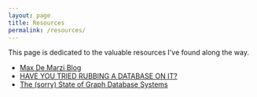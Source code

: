 ```yaml
---
layout: page
title: Resources
permalink: /resources/
---
```


This page is dedicated to the valuable resources I've found along the way.

- [Max De Marzi Blog](https://maxdemarzi.com)
- [HAVE YOU TRIED RUBBING A DATABASE ON IT?](https://www.hytradboi.com)
- [The (sorry) State of Graph Database Systems](https://homepages.cwi.nl/~boncz/edbt2022.pdf)

